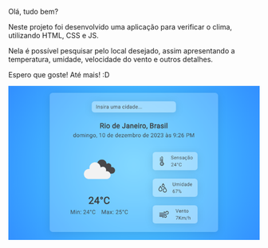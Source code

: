 Olá, tudo bem?

Neste projeto foi desenvolvido uma aplicação para verificar o clima, utilizando HTML, CSS e JS.

Nela é possível pesquisar pelo local desejado, assim apresentando a temperatura, umidade, velocidade do vento e outros detalhes. 

Espero que goste! Até mais! :D

![](https://github.com/biapolletti/app-clima/blob/main/img/app-clima.png)